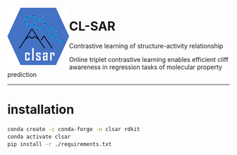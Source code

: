 <a href="url"><img src="./misc/logo.png" align="left" height="130" width="140" ></a>
# CL-SAR
Contrastive learning of structure-activity relationship


Online triplet contrastive learning enables efficient cliff awareness in regression tasks of molecular property prediction


------

# installation


```bash
conda create -c conda-forge -n clsar rdkit
conda activate clsar
pip install -r ./requirements.txt 


```
